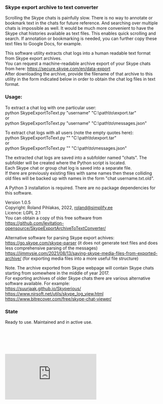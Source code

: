 ### Skype export archive to text converter

Scrolling the Skype chats is painfully slow. There is no way to annotate or bookmark text in the chats for future reference. And searching over multiple chats is impossible as well. It would be much more convenient to have the Skype chat histories available as text files. This enables quick scrolling and search. If annotation or bookmarking is needed, you can further copy these text files to Google Docs, for example.

This software utility extracts chat logs into a human readable text format from Skype export archives.
<br>You can request a machine-readable archive export of your Skype chats from here: https://secure.skype.com/en/data-export
<br>After downloading the archive, provide the filename of that archive to this utility in the form indicated below in order to obtain the chat log files in text format.

### Usage:

To extract a chat log with one particular user:
<br>python SkypeExportToText.py "username" "C:\path\to\export.tar"
<br>or
<br>python SkypeExportToText.py "username" "C:\path\to\messages.json"

To extract chat logs with all users (note the empty quotes here):
<br>python SkypeExportToText.py "" "C:\path\to\export.tar"
<br>or
<br>python SkypeExportToText.py "" "C:\path\to\messages.json"

The extracted chat logs are saved into a subfolder named "chats". The subfolder will be created where the Python script is located.
<br>Each Skype chat or group chat log is saved into a separate file.
<br>If there are previously existing files with same names then these colliding old files will be backed up with names in the form "chat username.txt.old".


A Python 3 installation is required. There are no package dependencies for this software.


Version 1.0.5
<br>Copyright: Roland Pihlakas, 2022, roland@simplify.ee
<br>Licence: LGPL 2.1
<br>You can obtain a copy of this free software from https://github.com/levitation-opensource/SkypeExportArchiveToTextConverter/

Alternative software for parsing Skype export achives:
<br>https://go.skype.com/skype-parser (it does not generate text files and does less comprehensive parsing of the messages)
<br>https://jimmysie.com/2021/08/13/saving-skype-media-files-from-exported-archive/ (for exporting media files into a more useful file structure)

Note. The archive exported from Skype webpage will contain Skype chats starting from somewhere in the middle of year 2017.
<br>For exporting archives of older Skype chats there are various alternative software available. For example:
<br>https://suurjaak.github.io/Skyperious/
<br>https://www.nirsoft.net/utils/skype_log_view.html
<br>https://www.bitrecover.com/free/skype-chat-viewer/

### State
Ready to use. Maintained and in active use.

<br>
<br>
<br>
<br>

[![Analytics](https://ga-beacon.appspot.com/UA-351728-28/SkypeExportArchiveToTextConverter/README.md?pixel)](https://github.com/igrigorik/ga-beacon)    
